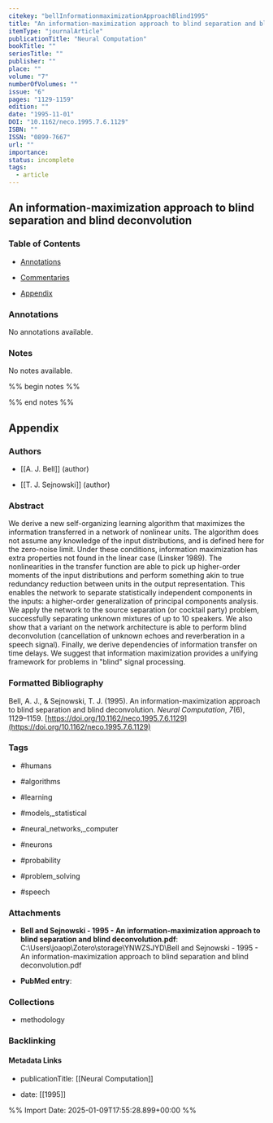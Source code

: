 ```yaml
---
citekey: "bellInformationmaximizationApproachBlind1995"
title: "An information-maximization approach to blind separation and blind deconvolution"
itemType: "journalArticle"
publicationTitle: "Neural Computation"
bookTitle: ""
seriesTitle: ""
publisher: ""
place: ""
volume: "7"
numberOfVolumes: ""
issue: "6"
pages: "1129-1159"
edition: ""
date: "1995-11-01"
DOI: "10.1162/neco.1995.7.6.1129"
ISBN: ""
ISSN: "0899-7667"
url: ""
importance: 
status: incomplete
tags:
  - article
---
```


## An information-maximization approach to blind separation and blind deconvolution

### Table of Contents

- [Annotations](#annotations)

+ [Commentaries](#commentaries)

- [Appendix](#appendix)

### Annotations


No annotations available.


### Notes


No notes available.


%% begin notes %%

<!-- Write your personal notes here -->

%% end notes %%

## Appendix

### Authors


- [[A. J. Bell]] (author)

- [[T. J. Sejnowski]] (author)



### Abstract

We derive a new self-organizing learning algorithm that maximizes the information transferred in a network of nonlinear units. The algorithm does not assume any knowledge of the input distributions, and is defined here for the zero-noise limit. Under these conditions, information maximization has extra properties not found in the linear case (Linsker 1989). The nonlinearities in the transfer function are able to pick up higher-order moments of the input distributions and perform something akin to true redundancy reduction between units in the output representation. This enables the network to separate statistically independent components in the inputs: a higher-order generalization of principal components analysis. We apply the network to the source separation (or cocktail party) problem, successfully separating unknown mixtures of up to 10 speakers. We also show that a variant on the network architecture is able to perform blind deconvolution (cancellation of unknown echoes and reverberation in a speech signal). Finally, we derive dependencies of information transfer on time delays. We suggest that information maximization provides a unifying framework for problems in "blind" signal processing.


### Formatted Bibliography

Bell, A. J., & Sejnowski, T. J. (1995). An information-maximization approach to blind separation and blind deconvolution. _Neural Computation_, _7_(6), 1129–1159. [https://doi.org/10.1162/neco.1995.7.6.1129](https://doi.org/10.1162/neco.1995.7.6.1129)


### Tags


- #humans

- #algorithms

- #learning

- #models,_statistical

- #neural_networks,_computer

- #neurons

- #probability

- #problem_solving

- #speech




### Attachments


- **Bell and Sejnowski - 1995 - An information-maximization approach to blind separation and blind deconvolution.pdf**: C:\Users\joaop\Zotero\storage\YNWZSJYD\Bell and Sejnowski - 1995 - An information-maximization approach to blind separation and blind deconvolution.pdf

- **PubMed entry**: 




### Collections


- methodology





### Backlinking


#### Metadata Links


- publicationTitle: [[Neural Computation]]




- date: [[1995]]





<!-- Any additional notes or comments -->


%% Import Date: 2025-01-09T17:55:28.899+00:00 %%
